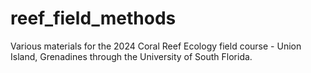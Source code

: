 # reef_field_methods
Various materials for the 2024 Coral Reef Ecology field course - Union Island, Grenadines through the University of South Florida. 
